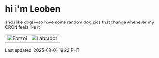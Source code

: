 # hi i'm Leoben

and i like dogs—so have some random dog pics that change whenever my CRON feels like it

|  |  |
|--------|----------|
| ![Borzoi](https://random-dog-vercel.vercel.app/api/random-borzoi?v=1754047347) | ![Labrador](https://random-dog-vercel.vercel.app/api/random-labrador?v=1754047347) |

Last updated: 2025-08-01 19:22 PHT
